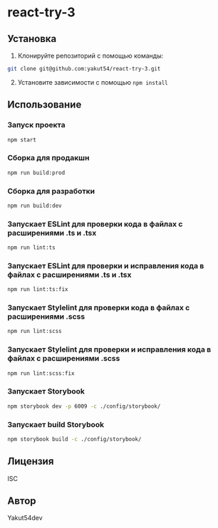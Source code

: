 # react-try-3

## Установка

1. Клонируйте репозиторий с помощью команды:

```bash
git clone git@github.com:yakut54/react-try-3.git
````

2. Установите зависимости с помощью `npm install`

## Использование

### Запуск проекта

```bash
npm start
```

### Сборка для продакшн

```bash
npm run build:prod
```

### Сборка для разработки

```bash
npm run build:dev
```

### Запускает ESLint для проверки кода в файлах с расширениями .ts и .tsx

```bash
npm run lint:ts
```

### Запускает ESLint для проверки и исправления кода в файлах с расширениями .ts и .tsx

```bash
npm run lint:ts:fix
```

### Запускает Stylelint для проверки кода в файлах с расширениями .scss

```bash
npm run lint:scss
```

### Запускает Stylelint для проверки и исправления кода в файлах с расширениями .scss

```bash
npm run lint:scss:fix
```

### Запускает Storybook

```bash
npm storybook dev -p 6009 -c ./config/storybook/
```

### Запускает build Storybook

```bash
npm storybook build -c ./config/storybook/
```

## Лицензия

ISC

## Автор

Yakut54dev
